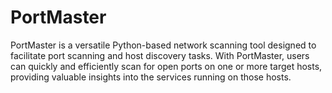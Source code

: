 # PortMaster
PortMaster is a versatile Python-based network scanning tool designed to facilitate port scanning and host discovery tasks. With PortMaster, users can quickly and efficiently scan for open ports on one or more target hosts, providing valuable insights into the services running on those hosts.
